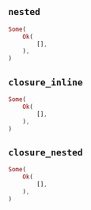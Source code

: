## `nested`

```rust
Some(
    Ok(
        [],
    ),
)
```

## `closure_inline`

```rust
Some(
    Ok(
        [],
    ),
)
```

## `closure_nested`

```rust
Some(
    Ok(
        [],
    ),
)
```
